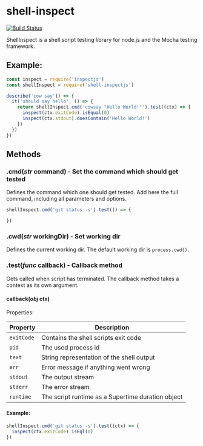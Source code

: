shell-inspect
=============

[![Build Status](https://travis-ci.org/Andifeind/shell-inspect.svg)](https://travis-ci.org/Andifeind/shell-inspect)

ShellInspect is a shell script testing library for node.js and the Mocha testing framework.

## Example:

```js
const inspect = require('inspectjs')
const shellInspect = require('shell-inspectjs')

describe('cow say'() => {
  it('should say hello', () => {
    return shellInspect.cmd('cowsay "Hello World!"').test((ctx) => {
      inspect(ctx.exitCode).isEqual(0)
      inspect(ctx.stdout).doesContain('Hello World!')
    })
  })
})
```

## Methods

### .cmd(*str* command) - Set the command which should get tested

Defines the command which one should get tested. Add here the full command, including all parameters and options.

```js
shellInspect.cmd('git status -s').test(() => {

})
```

### .cwd(*str* workingDir) - Set working dir

Defines the current working dir. The default working dir is `process.cwd()`.

### .test(*func* callback) - Callback method

Gets called when script has terminated. The callback method takes a context as its own argument.

#### callback(*obj* ctx)

Properties:

Property | Description
---------|------------
`exitCode` | Contains the shell scripts exit code
`pid` | The used process id
`text` | String representation of the shell output
`err` | Error message if anything went wrong
`stdout` | The output stream
`stderr` | The error stream
`runtime` | The script runtime as a Supertime duration object

#### Example:

```js
shellInspect.cmd('git status -s').test((ctx) => {
  inspect(ctx.exitCode).isEql(0)
})
```
